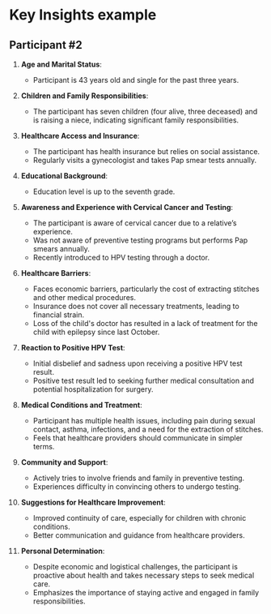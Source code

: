 # Key Insights example

## Participant #2

1. **Age and Marital Status**:
   - Participant is 43 years old and single for the past three years.

2. **Children and Family Responsibilities**:
   - The participant has seven children (four alive, three deceased) and is raising a niece, indicating significant family responsibilities.

3. **Healthcare Access and Insurance**:
   - The participant has health insurance but relies on social assistance.
   - Regularly visits a gynecologist and takes Pap smear tests annually.

4. **Educational Background**:
   - Education level is up to the seventh grade.

5. **Awareness and Experience with Cervical Cancer and Testing**:
   - The participant is aware of cervical cancer due to a relative’s experience.
   - Was not aware of preventive testing programs but performs Pap smears annually.
   - Recently introduced to HPV testing through a doctor.

6. **Healthcare Barriers**:
   - Faces economic barriers, particularly the cost of extracting stitches and other medical procedures.
   - Insurance does not cover all necessary treatments, leading to financial strain.
   - Loss of the child's doctor has resulted in a lack of treatment for the child with epilepsy since last October.

7. **Reaction to Positive HPV Test**:
   - Initial disbelief and sadness upon receiving a positive HPV test result.
   - Positive test result led to seeking further medical consultation and potential hospitalization for surgery.

8. **Medical Conditions and Treatment**:
   - Participant has multiple health issues, including pain during sexual contact, asthma, infections, and a need for the extraction of stitches.
   - Feels that healthcare providers should communicate in simpler terms.

9. **Community and Support**:
   - Actively tries to involve friends and family in preventive testing.
   - Experiences difficulty in convincing others to undergo testing.

10. **Suggestions for Healthcare Improvement**:
    - Improved continuity of care, especially for children with chronic conditions.
    - Better communication and guidance from healthcare providers.

11. **Personal Determination**:
    - Despite economic and logistical challenges, the participant is proactive about health and takes necessary steps to seek medical care.
    - Emphasizes the importance of staying active and engaged in family responsibilities.

